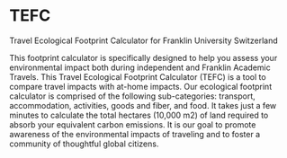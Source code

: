 TEFC
====

Travel Ecological Footprint Calculator for Franklin University Switzerland

This footprint calculator is specifically designed to help you assess your environmental
impact both during independent and Franklin Academic Travels. This Travel Ecological Footprint Calculator  (TEFC)
is a tool to compare travel impacts with at-home impacts. Our ecological footprint calculator 
is comprised of the following sub-categories: transport, accommodation, activities, goods and fiber,
and food. It takes just a few minutes to calculate the total hectares (10,000 m2) of land required to 
absorb your equivalent carbon emissions. It is our goal to promote awareness of the environmental impacts 
of traveling and to foster a community of thoughtful global citizens.
